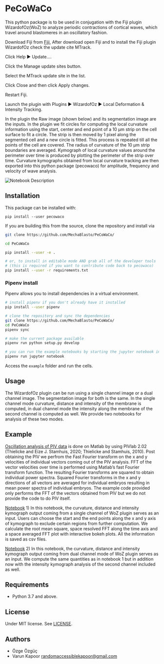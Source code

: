 # PeCoWaCo


This python package is to be used in conjugation with the Fiji plugin WizardofOz(WoZ) to analyze periodic contractions of cortical waves, which travel around blastomeres in an oscillatory fashion. 

Download Fiji from [Fiji](https://imagej.github.io/), After download open Fiji and to install the Fiji plugin WizardofOz check the update cite MTrack. 

Click Help ▶ Update....

Click the Manage update sites button.

Select the MTrack update site in the list.

Click Close and then click Apply changes.

Restart Fiji.

Launch the plugin with Plugins ▶ WizardofOz ▶ Local Deformation & Intensity Tracking.

In the plugin the Raw image (shown below) and its segmentation image are the inputs. In the plugin we fit circles for computing the local curvature
information using the start, center and end
point of a 10 μm strip on the cell surface to fit
a circle. The strip is then moved by 1 pixel
along the segmented cell and a new circle is
fitted. This process is repeated till all the
points of the cell are covered. The radius of
curvature of the 10 μm strip boundaries are
averaged. Kymograph of local curvature
values around the perimeter over time is
produced by plotting the perimeter of the strip
over time.
Curvature kymographs obtained from local
curvature tracking are then exported into this python package (pecowaco) for amplitude, frequency and velocity of wave analysis. 

![Notebook Description](https://github.com/kapoorlab/PeCoWaCo/blob/main/Images/PastedGraphic.png)

## Installation
This package can be installed with:

`pip install --user pecowaco`

If you are building this from the source, clone the repository and install via

```bash
git clone https://github.com/MechaBlasto/PeCoWaCo/

cd PeCoWaCo

pip install --user -e .

# or, to install in editable mode AND grab all of the developer tools
# (this is required if you want to contribute code back to pecowaco)
pip install --user -r requirements.txt
```

### Pipenv install

Pipenv allows you to install dependencies in a virtual environment.

```bash
# install pipenv if you don't already have it installed
pip install --user pipenv

# clone the repository and sync the dependencies
git clone https://github.com/MechaBlasto/PeCoWaCo/
cd PeCoWaCo
pipenv sync

# make the current package available
pipenv run python setup.py develop

# you can run the example notebooks by starting the jupyter notebook inside the virtual env
pipenv run jupyter notebook
```

Access the `example` folder and run the cells.


## Usage
The WizardofOz plugin can be run using a single channel image or a dual channel image. The segmentation image for both is the same. In the single channel mode curvature, distance and intensity of the membrane is computed, in dual channel mode the intensity along the membrane of the second channel is computed as well. We provide two notebooks for analysis of these two modes.

## Example

[Oscillation analysis of PIV data](https://github.com/kapoorlab/PeCoWaCo/blob/main/examples/PIV_Analysis/Analyze_PIV.m) is done on Matlab by using PIVlab 2.02 (Thielicke and Eize J. Stamhuis, 2020; Thielicke and Stamhuis, 2010). Post obtaining the PIV we perfrom the Fast Fourier transform on the x and y velocities of individual vectors coming out of the PIV analysis. FFT of the vector
velocities over time is performed using
Matlab’s fast Fourier transform function. The
resulting Fourier transforms are squared to
obtain individual power spectra. Squared
Fourier transforms in the x and y directions of
all vectors are averaged for individual
embryos resulting in mean power spectra of
individual embryos. The example code provided only performs the FFT of the vectors obtained from PIV but we do not provide the code to do PIV itself.

[Notebook](https://github.com/kapoorlab/PeCoWaCo/blob/main/examples/Jupyter_Notebooks/OscillationQuantifier_3kymo.ipynb) 1)  In this notebook, the curvature, distance and intensity kymograph output coming from a single channel of WoZ plugin serves as an input. Users can choose the start and the end points along the x and y axis of kymograph to exclude certain regions from further computation. We calculate the root mean square, space resolved FFT along the time axis and a space averaged FFT plot with interactive bokeh plots. All the information is saved as csv files.

[Notebook](https://github.com/kapoorlab/PeCoWaCo/blob/main/examples/Jupyter_Notebooks/OscillationQuantifier_4kymo.ipynb) 2) In this notebook, the curvature, distance and intensity kymograph output coming from dual channel mode of WoZ plugin serves as an input. We compute the same quantities as in notebook 1 but in addition now with the intensity kymograph analysis of the second channel included as well.



## Requirements

- Python 3.7 and above.


## License

Under MIT license. See [LICENSE](LICENSE).

## Authors

- Özge Özgüç
- Varun Kapoor <randomaccessiblekapoor@gmail.com>

